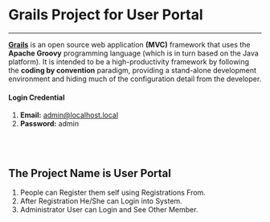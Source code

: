 # Grails Project for User Portal
---

**[Grails](https://www.grails.org/)**  is an open source web application **(MVC)** framework that uses the **Apache Groovy** programming language 
(which is in turn based on the Java platform). It is intended to be a high-productivity framework by following the **coding by convention** 
paradigm, providing a stand-alone development environment and hiding much of the configuration detail from the developer. 




#### Login Credential
1. **Email:** admin@localhost.local
2. **Password:** admin


<br/><br/>

## The Project Name is User Portal

1. People can Register them self using Registrations From.
2. After Registration He/She can Login into System.
3. Administrator User can Login and See Other Member.


